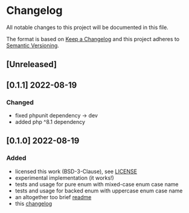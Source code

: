 # Changelog
All notable changes to this project will be documented in this file.

The format is based on [Keep a Changelog](http://keepachangelog.com/en/1.0.0/)
and this project adheres to [Semantic Versioning](http://semver.org/spec/v2.0.0.html).

## [Unreleased]

## [0.1.1] 2022-08-19
### Changed
- fixed phpunit dependency -> dev
- added php ^8.1 dependency

## [0.1.0] 2022-08-19
### Added
- licensed this work (BSD-3-Clause), see [LICENSE](LICENSE)
- experimental implementation (it works!)
- tests and usage for pure enum with mixed-case enum case name
- tests and usage for backed enum with uppercase enum case name
- an altogether too brief [readme](README.md)
- this [changelog](CHANGELOG.md)
